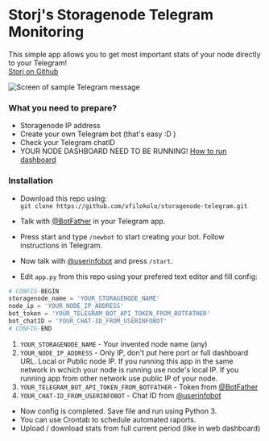 # Storj's Storagenode Telegram Monitoring
This simple app allows you to get most important stats of your node directly to your Telegram! <br>
[Storj on Github](https://github.com/storj/storj)

![Screen of sample Telegram message](https://i.imgur.com/SJovBcG.png)

### What you need to prepare?
- Storagenode IP address
- Create your own Telegram bot (that's easy :D )
- Check your Telegram chatID
- YOUR NODE DASHBOARD NEED TO BE RUNNING! [How to run dashboard](https://documentation.storj.io/setup/cli/dashboard)

### Installation 
- Download this repo using: <br>
```git clone https://github.com/xfilokolo/storagenode-telegram.git```

- Talk with [@BotFather](https://t.me/BotFather) in your Telegram app.

- Press start and type `/newbot` to start creating your bot. Follow instructions in Telegram.

- Now talk with [@userinfobot](https://t.me/userinfobot) and press `/start`.

- Edit `app.py` from this repo using your prefered text editor and fill config:
```python
# CONFIG-BEGIN
storagenode_name = 'YOUR_STORAGENODE_NAME'
node_ip = 'YOUR_NODE_IP_ADDRESS'
bot_token = 'YOUR_TELEGRAM_BOT_API_TOKEN_FROM_BOTFATHER'
bot_chatID = 'YOUR_CHAT-ID_FROM_USERINFOBOT'
# CONFIG-END
```
1. `YOUR_STORAGENODE_NAME` - Your invented node name (any)
2. `YOUR_NODE_IP_ADDRESS` - Only IP, don't put here port or full dashboard URL. Local or Public node IP. If you running this app in the same network in wchich your node is running use node's local IP. If you running app from other network use public IP of your node.
3. `YOUR_TELEGRAM_BOT_API_TOKEN_FROM_BOTFATHER` - Token from [@BotFather](https://t.me/BotFather)
4. `YOUR_CHAT-ID_FROM_USERINFOBOT` - Chat ID from [@userinfobot](https://t.me/userinfobot)

- Now config is completed. Save file and run using Python 3.
- You can use Crontab to schedule automated raports. 
- Upload / download stats from full current period (like in web dashboard)
